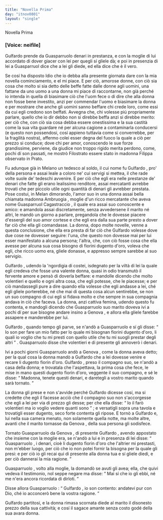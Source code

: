 ```yaml
---
title: "Novella Prima"
day: "itnov0801"
layout: "single"
---
```

<html>
 <head>
 </head>
 <body>
  <div id="nov0801" type="novella" who="neifile">
   <head>
    Novella Prima
   </head>
   <p>
    <h3>
     [Voice: neifile]
    </h3>
   </p>
   <argument who="author">
    <p id="p08010001">
     <name persref="gulfardo" type="person">
      Gulfardo
     </name>
     prende da
     <name persref="guasparruolo" type="person">
      Guasparruolo
     </name>
     denari in prestanza, e con la moglie di lui accordato di dover giacer con lei per quegli s&iacute; gliele d&agrave;; e poi in presenzia di lei a
     <name persref="guasparruolo" type="person">
      Guasparruol
     </name>
     dice che a lei gli diede, ed ella dice che &egrave; il vero.
    </p>
   </argument>
   <div3 type="commentary" who="neifile">
    <p>
     <milestone id="p08010002"/>
     Se cos&iacute; ha disposto Idio che io debba alla presente giornata dare con la mia novella cominciamento, e el mi piace. E per ci&ograve;, amorose donne, con ci&ograve; sia cosa che molto si sia detto delle beffe fatte dalle donne agli uomini, una fattane da uno uomo a una donna mi piace di raccontarne, non gi&agrave; perch&eacute; io intenda in quella di biasimare ci&ograve; che l'uom fece o di dire che alla donna non fosse bene investito, anzi per commendar l'uomo e biasimare la donna e per mostrare che anche gli uomini sanno beffare chi crede loro, come essi da cui egli credono son beffati.
     <milestone id="p08010003"/>
     Avvegna che, chi volesse pi&uacute; propriamente parlare, quello che io dir debbo non si direbbe beffa anzi si direbbe merito: per ci&ograve; che, con ci&ograve; sia cosa debba essere onestissima e la sua castit&agrave; come la sua vita guardare n&eacute; per alcuna cagione a contaminarla conducersi (e questo non possendosi, cos&iacute; appieno tuttavia come si converrebbe, per la fragilit&agrave; nostra), affermo colei esser degna del fuoco la quale a ci&ograve; per prezzo si conduce;
     <milestone id="p08010004"/>
     dove chi per amor, conoscendo le sue forze grandissime, perviene, da giudice non troppo rigido merita perdono, come, pochi d&iacute; son passati, ne mostr&ograve; Filostrato essere stato in madonna Filippa observato in Prato.
    </p>
   </div3>
   <p>
    <milestone id="p08010005"/>
    Fu adunque gi&agrave; in
    <name placeref="milano" type="place">
     Melano
    </name>
    un tedesco al soldo, il cui nome fu
    <name persref="gulfardo" type="person">
     Gulfardo
    </name>
    , pro' della persona e assai leale a coloro ne' cui servigi si mettea, il che rade volte suole de' tedeschi avvenire. E per ci&ograve; che egli era nelle prestanze de' denari che fatte gli erano lealissimo renditore, assai mercatanti avrebbe trovati che per piccolo utile ogni quantit&agrave; di denari gli avrebber prestata.
    <milestone id="p08010006"/>
    Pose costui, in
    <name placeref="milano" type="place">
     Melan
    </name>
    dimorando, l'amor suo in una donna assai bella chiamata
    <name persref="ambruogia" type="person">
     madonna Ambruogia
    </name>
    , moglie d'un ricco mercatante che aveva nome
    <name persref="guasparruolo" type="person">
     Guasparruol Cagastraccio
    </name>
    , il quale era assai suo conoscente e amico: e amandola assai discretamente, senza avvedersene il marito n&eacute; altri, le mand&ograve; un giorno a parlare, pregandola che le dovesse piacere d'essergli del suo amor cortese e che egli era dalla sua parte presto a dover far ci&ograve; che ella gli comandasse.
    <milestone id="p08010007"/>
    La donna, dopo molte novelle, venne a questa conclusione, che ella era presta di far ci&ograve; che
    <name persref="gulfardo" type="person">
     Gulfardo
    </name>
    volesse dove due cose ne dovesser seguire: l'una, che questo non dovesse mai per lui esser manifestato a alcuna persona; l'altra, che, con ci&ograve; fosse cosa che ella avesse per alcuna sua cosa bisogno di fiorini dugento d'oro, voleva che egli, che ricco uomo era, gliele donasse, e appresso sempre sarebbe al suo servigio.
   </p>
   <p>
    <milestone id="p08010008"/>
    <name persref="gulfardo" type="person">
     Gulfardo
    </name>
    , udendo la 'ngordigia di costei, isdegnato per la vilt&agrave; di lei la quale egli credeva che fosse una valente donna, quasi in odio transmut&ograve; il fervente amore e pens&ograve; di doverla beffare: e mandolle dicendo che molto volentieri e quello e ogni altra cosa, che egli potesse, che le piacesse; e per ci&ograve; mandassegli pure a dire quando ella volesse che egli andasse a lei, ch&eacute; egli gliele porterebbe, n&eacute; che mai di questa cosa alcun sentirebbe, se non un suo compagno di cui egli si fidava molto e che sempre in sua compagnia andava in ci&ograve; che faceva.
    <milestone id="p08010009"/>
    La donna, anzi cattiva femina, udendo questo fu contenta, e mandogli dicendo che
    <name persref="guasparruolo" type="person">
     Guasparruolo
    </name>
    suo marito doveva ivi a pochi d&iacute; per sue bisogne andare insino a
    <name persref="genova" type="place">
     Genova
    </name>
    , e allora ella gliele farebbe assapere e manderebbe per lui.
   </p>
   <p>
    <milestone id="p08010010"/>
    <name persref="gulfardo" type="person">
     Gulfardo
    </name>
    , quando tempo gli parve, se n'and&ograve; a
    <name persref="guasparruolo" type="person">
     Guasparruolo
    </name>
    e s&iacute; gli disse:
    <q direct="unspecified" who="gulfardo">
     Io son per fare un mio fatto per lo quale mi bisognan fiorini dugento d'oro, li quali io voglio che tu mi presti con quello utile che tu mi suogli prestar degli altri
    </q>
    .
    <name persref="guasparruolo" type="person">
     Guasparruolo
    </name>
    disse che volentieri e di presente gli annover&ograve; i denari.
   </p>
   <p>
    <milestone id="p08010011"/>
    Ivi a pochi giorni
    <name persref="guasparruolo" type="person">
     Guasparruolo
    </name>
    and&ograve; a
    <name persref="genova" type="place">
     Genova
    </name>
    , come la donna aveva detto; per la qual cosa la donna mand&ograve; a
    <name persref="gulfardo" type="person">
     Gulfardo
    </name>
    che a lei dovesse venire e recare li dugento fiorin d'oro.
    <milestone id="p08010012"/>
    <name persref="gulfardo" type="person">
     Gulfardo
    </name>
    , preso il compagno suo, se n'and&ograve; a casa della donna; e trovatala che l'aspettava, la prima cosa che fece, le mise in mano questi dugento fiorin d'oro, veggente il suo compagno, e s&eacute; le disse:
    <q direct="unspecified" who="gulfardo">
     Madonna, tenete questi denari, e daretegli a vostro marito quando sar&agrave; tornato.
    </q>
   </p>
   <p>
    <milestone id="p08010013"/>
    La donna gli prese e non s'avvide perch&eacute;
    <name persref="gulfardo" type="person">
     Gulfardo
    </name>
    dicesse cos&iacute;, ma si credette che egli il facesse acci&ograve; che il compagno suo non s'accorgesse che egli a lei per via di prezzo gli desse; per che ella disse:
    <q direct="unspecified" who="ambruogia">
     Io il far&ograve; volentieri ma io voglio vedere quanti sono
    </q>
    ; e versatigli sopra una tavola e trovatigli esser dugento, seco forte contenta gli ripose.
    <milestone id="p08010014"/>
    E torn&ograve; a
    <name persref="gulfardo" type="person">
     Gulfardo
    </name>
    e, lui nella sua camera menato, non solamente quella notte, ma molte altre, avanti che il marito tornasse da
    <name persref="genova" type="place">
     Genova
    </name>
    , della sua persona gli sodisfece.
   </p>
   <p>
    <milestone id="p08010015"/>
    Tornato
    <name persref="guasparruolo" type="person">
     Guasparruolo
    </name>
    da
    <name persref="genova" type="place">
     Genova
    </name>
    , di presente
    <name persref="gulfardo" type="person">
     Gulfardo
    </name>
    , avendo appostato che insieme con la moglie era, se n'and&ograve; a lui e in presenza di lei disse:
    <q direct="unspecified" who="gulfardo">
     <name persref="guasparruolo" type="person">
      Guasparruolo
     </name>
     , i denari, cio&egrave; li dugento fiorin d'oro che l'altrier mi prestasti, non m'ebber luogo, per ci&ograve; che io non potei fornir la bisogna per la quale gli presi: e per ci&ograve; io gli recai qui di presente alla donna tua e s&iacute; gliele diedi, e per ci&ograve; dannerai la mia ragione.
    </q>
   </p>
   <p>
    <milestone id="p08010016"/>
    <name persref="guasparruolo" type="person">
     Guasparruolo
    </name>
    , volto alla moglie, la domand&ograve; se avuti gli avea; ella, che quivi vedeva il testimonio, nol seppe negare ma disse:
    <q direct="unspecified" who="ambruogia">
     Mai s&iacute; che io gli ebbi, n&eacute; me n'era ancora ricordata di dirloti.
    </q>
   </p>
   <p>
    <milestone id="p08010017"/>
    Disse allora
    <name persref="guasparruolo" type="person">
     Guasparruolo
    </name>
    :
    <q direct="unspecified" who="guasparruolo">
     <name persref="gulfardo" type="person">
      Gulfardo
     </name>
     , io son contento: andatevi pur con Dio, ch&eacute; io acconcer&ograve; bene la vostra ragione.
    </q>
   </p>
   <p>
    <milestone id="p08010018"/>
    <name persref="gulfardo" type="person">
     Gulfardo
    </name>
    partitosi, e la donna rimasa scornata diede al marito il disonesto prezzo della sua cattivit&agrave;; e cos&iacute; il sagace amante senza costo god&eacute; della sua avara donna.
   </p>
  </div>
 </body>
</html>